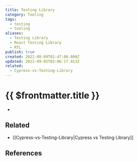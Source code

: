 ```yaml
---
title: Testing Library
category: Tooling
tags:
  - testing
  - tooling
aliases:
  - Testing Library
  - React Testing Library
  - RTL
publish: true
created: 2022-08-09T01:47:00.000Z
updated: 2022-09-05T03:06:17.913Z
related:
  - Cypress-vs-Testing-Library
---
```


# {{ $frontmatter.title }}

-

## Related

- [[Cypress-vs-Testing-Library|Cypress vs Testing Library]]

## References
